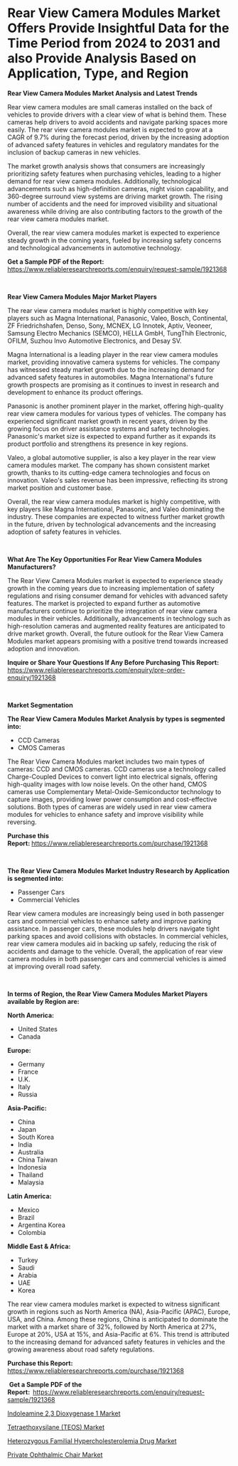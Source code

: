 <p><h1>Rear View Camera Modules Market Offers Provide Insightful Data for the Time Period from 2024 to 2031 and also Provide Analysis Based on Application, Type, and Region</h1></p><p><strong>Rear View Camera Modules Market Analysis and Latest Trends</strong></p>
<p><p>Rear view camera modules are small cameras installed on the back of vehicles to provide drivers with a clear view of what is behind them. These cameras help drivers to avoid accidents and navigate parking spaces more easily. The rear view camera modules market is expected to grow at a CAGR of 9.7% during the forecast period, driven by the increasing adoption of advanced safety features in vehicles and regulatory mandates for the inclusion of backup cameras in new vehicles.</p><p>The market growth analysis shows that consumers are increasingly prioritizing safety features when purchasing vehicles, leading to a higher demand for rear view camera modules. Additionally, technological advancements such as high-definition cameras, night vision capability, and 360-degree surround view systems are driving market growth. The rising number of accidents and the need for improved visibility and situational awareness while driving are also contributing factors to the growth of the rear view camera modules market.</p><p>Overall, the rear view camera modules market is expected to experience steady growth in the coming years, fueled by increasing safety concerns and technological advancements in automotive technology.</p></p>
<p><strong>Get a Sample PDF of the Report:&nbsp;</strong> <a href="https://www.reliableresearchreports.com/enquiry/request-sample/1921368">https://www.reliableresearchreports.com/enquiry/request-sample/1921368</a></p>
<p>&nbsp;</p>
<p><strong>Rear View Camera Modules Major Market Players</strong></p>
<p><p>The rear view camera modules market is highly competitive with key players such as Magna International, Panasonic, Valeo, Bosch, Continental, ZF Friedrichshafen, Denso, Sony, MCNEX, LG Innotek, Aptiv, Veoneer, Samsung Electro Mechanics (SEMCO), HELLA GmbH, TungThih Electronic, OFILM, Suzhou Invo Automotive Electronics, and Desay SV.</p><p>Magna International is a leading player in the rear view camera modules market, providing innovative camera systems for vehicles. The company has witnessed steady market growth due to the increasing demand for advanced safety features in automobiles. Magna International's future growth prospects are promising as it continues to invest in research and development to enhance its product offerings.</p><p>Panasonic is another prominent player in the market, offering high-quality rear view camera modules for various types of vehicles. The company has experienced significant market growth in recent years, driven by the growing focus on driver assistance systems and safety technologies. Panasonic's market size is expected to expand further as it expands its product portfolio and strengthens its presence in key regions.</p><p>Valeo, a global automotive supplier, is also a key player in the rear view camera modules market. The company has shown consistent market growth, thanks to its cutting-edge camera technologies and focus on innovation. Valeo's sales revenue has been impressive, reflecting its strong market position and customer base.</p><p>Overall, the rear view camera modules market is highly competitive, with key players like Magna International, Panasonic, and Valeo dominating the industry. These companies are expected to witness further market growth in the future, driven by technological advancements and the increasing adoption of safety features in vehicles.</p></p>
<p>&nbsp;</p>
<p><strong>What Are The Key Opportunities For Rear View Camera Modules Manufacturers?</strong></p>
<p><p>The Rear View Camera Modules market is expected to experience steady growth in the coming years due to increasing implementation of safety regulations and rising consumer demand for vehicles with advanced safety features. The market is projected to expand further as automotive manufacturers continue to prioritize the integration of rear view camera modules in their vehicles. Additionally, advancements in technology such as high-resolution cameras and augmented reality features are anticipated to drive market growth. Overall, the future outlook for the Rear View Camera Modules market appears promising with a positive trend towards increased adoption and innovation.</p></p>
<p><strong>Inquire or Share Your Questions If Any Before Purchasing This Report:</strong> <a href="https://www.reliableresearchreports.com/enquiry/pre-order-enquiry/1921368">https://www.reliableresearchreports.com/enquiry/pre-order-enquiry/1921368</a></p>
<p>&nbsp;</p>
<p><strong>Market Segmentation</strong></p>
<p><strong>The Rear View Camera Modules Market Analysis by types is segmented into:</strong></p>
<p><ul><li>CCD Cameras</li><li>CMOS Cameras</li></ul></p>
<p><p>The Rear View Camera Modules market includes two main types of cameras: CCD and CMOS cameras. CCD cameras use a technology called Charge-Coupled Devices to convert light into electrical signals, offering high-quality images with low noise levels. On the other hand, CMOS cameras use Complementary Metal-Oxide-Semiconductor technology to capture images, providing lower power consumption and cost-effective solutions. Both types of cameras are widely used in rear view camera modules for vehicles to enhance safety and improve visibility while reversing.</p></p>
<p><strong>Purchase this Report:&nbsp;</strong><a href="https://www.reliableresearchreports.com/purchase/1921368">https://www.reliableresearchreports.com/purchase/1921368</a></p>
<p>&nbsp;</p>
<p><strong>The Rear View Camera Modules Market Industry Research by Application is segmented into:</strong></p>
<p><ul><li>Passenger Cars</li><li>Commercial Vehicles</li></ul></p>
<p><p>Rear view camera modules are increasingly being used in both passenger cars and commercial vehicles to enhance safety and improve parking assistance. In passenger cars, these modules help drivers navigate tight parking spaces and avoid collisions with obstacles. In commercial vehicles, rear view camera modules aid in backing up safely, reducing the risk of accidents and damage to the vehicle. Overall, the application of rear view camera modules in both passenger cars and commercial vehicles is aimed at improving overall road safety.</p></p>
<p>&nbsp;</p>
<p><strong>In terms of Region, the Rear View Camera Modules Market Players available by Region are:</strong></p>
<p>
    <p> <strong> North America: </strong>
        <ul>
            <li>United States</li>
            <li>Canada</li>
        </ul>
        </p> 
    <p> <strong> Europe: </strong>
        <ul>
            <li>Germany</li>
            <li>France</li>
            <li>U.K.</li>
            <li>Italy</li>
            <li>Russia</li>
        </ul>
        </p> 
    <p> <strong> Asia-Pacific: </strong>
        <ul>
            <li>China</li>
            <li>Japan</li>
            <li>South Korea</li>
            <li>India</li>
            <li>Australia</li>
            <li>China Taiwan</li>
            <li>Indonesia</li>
            <li>Thailand</li>
            <li>Malaysia</li>
        </ul>
        </p> 
    <p> <strong> Latin America: </strong>
        <ul>
            <li>Mexico</li>
            <li>Brazil</li>
            <li>Argentina Korea</li>
            <li>Colombia</li>
        </ul>
        </p> 
    <p> <strong> Middle East & Africa: </strong>
        <ul>
            <li>Turkey</li>
            <li>Saudi</li>
            <li>Arabia</li>
            <li>UAE</li>
            <li>Korea</li>
        </ul>
    </p>
    </p>
<p><p>The rear view camera modules market is expected to witness significant growth in regions such as North America (NA), Asia-Pacific (APAC), Europe, USA, and China. Among these regions, China is anticipated to dominate the market with a market share of 32%, followed by North America at 27%, Europe at 20%, USA at 15%, and Asia-Pacific at 6%. This trend is attributed to the increasing demand for advanced safety features in vehicles and the growing awareness about road safety regulations.</p></p>
<p><strong>Purchase this Report: </strong><a href="https://www.reliableresearchreports.com/purchase/1921368">https://www.reliableresearchreports.com/purchase/1921368</a></p>
<p>&nbsp;<strong>Get a Sample PDF of the Report:&nbsp;&nbsp;</strong><a href="https://www.reliableresearchreports.com/enquiry/request-sample/1921368">https://www.reliableresearchreports.com/enquiry/request-sample/1921368</a></p>
<p><strong></strong></p>
<p><p><a href="https://view.publitas.com/reportprime-1/indoleamine-23-dioxygenase-1-market-research-report-provides-thorough-industry-overview-which-offers-an-in-depth-analysis-of-product-trends-and-new-market-divisions/">Indoleamine 2,3 Dioxygenase 1 Market</a></p><p><a href="https://picayune-night-cbd.notion.site/Tetraethoxysilane-TEOS-Market-Research-Report-Reveals-The-Latest-Trends-And-Opportunities-of-this--76a310bf337541ffad55de9f093ad0d1">Tetraethoxysilane (TEOS) Market</a></p><p><a href="https://view.publitas.com/reportprime-1/heterozygous-familial-hypercholesterolemia-drug-market-size-and-examines-its-market-scope-with-a-primary-focus-on-growth-opportunities-and-forecasted-trends-spanning-from-2023-to-2030/">Heterozygous Familial Hypercholesterolemia Drug Market</a></p><p><a href="https://view.publitas.com/reportprime-1/insights-into-private-ophthalmic-chair-market-size-analysing-market-share-trends-and-growth-from-2023-to-2030/">Private Ophthalmic Chair Market</a></p></p>